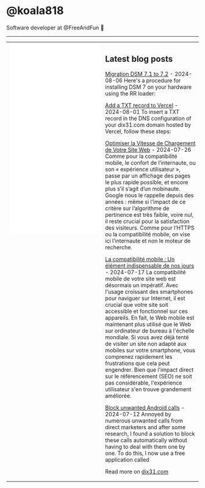 # @koala818

Software developer at @FreeAndFun 👋

---

<table>
<tr>
<td valign="top" width="50%">
<img src="github-metrics.svg" alt="Metric" />
</td>
<td valign="top" width="50%">

## Latest blog posts


<!-- blog start -->
[Migration DSM 7.1 to 7.2](https://dix31.com/en/blog/migration-dsm-7-1-to-7-2-migrer-dsm-7-1-to-7-2) - 2024-08-06
Here's a procedure for installing DSM 7 on your hardware using the RR loader:

[Add a TXT record to Vercel](https://dix31.com/en/blog/add-a-txt-record-to-vercel-ajouter-un-enregistrement-txt-sur-vercel) - 2024-08-01
To insert a TXT record in the DNS configuration of your dix31.com domain hosted by Vercel, follow these steps:

[Optimiser la Vitesse de Chargement de Votre Site Web](https://dix31.com/en/blog/optimiser-la-vitesse-de-chargement-de-votre-site-web) - 2024-07-26
Comme pour la compatibilité mobile, le confort de l’internaute, ou son « expérience utilisateur », passe par un affichage des pages le plus rapide possible, et encore plus s’il s’agit d’un mobinaute. Google nous le rappelle depuis des années : même si l’impact de ce critère sur l’algorithme de pertinence est très faible, voire nul, il reste crucial pour la satisfaction des visiteurs. Comme pour l’HTTPS ou la compatibilité mobile, on vise ici l’internaute et non le moteur de recherche.

[La compatibilité mobile : Un élément indispensable de nos jours](https://dix31.com/en/blog/la-compatibilite-mobile-un-element-indispensable-de-nos-jours) - 2024-07-17
La compatibilité mobile de votre site web est désormais un impératif. Avec l'usage croissant des smartphones pour naviguer sur Internet, il est crucial que votre site soit accessible et fonctionnel sur ces appareils. En fait, le Web mobile est maintenant plus utilisé que le Web sur ordinateur de bureau à l'échelle mondiale. Si vous avez déjà tenté de visiter un site non adapté aux mobiles sur votre smartphone, vous comprenez rapidement les frustrations que cela peut engendrer. Bien que l'impact direct sur le référencement (SEO) ne soit pas considérable, l'expérience utilisateur s'en trouve grandement améliorée.

[Block unwanted Android calls](https://dix31.com/en/blog/bloquer-les-appels-indesirables-sur-android) - 2024-07-12
Annoyed by numerous unwanted calls from direct marketers and after some research, I found a solution to block these calls automatically without having to deal with them one by one. To do this, I now use a free application called
<!-- blog end -->

Read more on [dix31.com](https://dix31.com/blog)

</td>
</tr>
</table>

